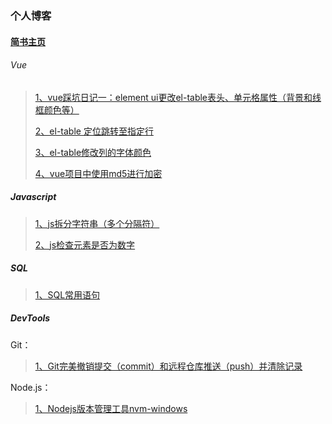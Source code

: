 ### 个人博客

#### [简书主页](https://www.jianshu.com/u/fdcde1018b35)

###### Vue

> [1、vue踩坑日记一：element ui更改el-table表头、单元格属性（背景和线框颜色等）](https://www.jianshu.com/p/e9b5e5c89420)
>
> [2、el-table 定位跳转至指定行](https://www.jianshu.com/p/c6e57ed9aeb5)
>
> [3、el-table修改列的字体颜色](https://www.jianshu.com/p/9de02b5538ba)
>
> [4、vue项目中使用md5进行加密](https://www.jianshu.com/p/1ec825ce01b2)
>

##### Javascript

> [1、js拆分字符串（多个分隔符）](https://www.jianshu.com/p/477dd5eeb794)
>
> [2、js检查元素是否为数字](https://www.jianshu.com/p/6af008e5fabb)
>

##### SQL
> [1、SQL常用语句](https://www.jianshu.com/p/e3655833ff6d)
> 

##### DevTools

Git：
> [1、Git完美撤销提交（commit）和远程仓库推送（push）并清除记录](https://www.jianshu.com/p/1f3bbea6b8d8)

Node.js：
> [1、Nodejs版本管理工具nvm-windows](https://www.jianshu.com/p/9226ae1a343a)
